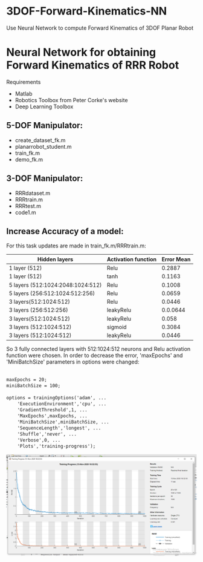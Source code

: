 # 3DOF-Forward-Kinematics-NN
Use Neural Network to compute Forward Kinematics of 3DOF Planar Robot

# Neural Network for obtaining Forward Kinematics of RRR Robot

Requirements
* Matlab
* Robotics Toolbox from Peter Corke's website
* Deep Learning Toolbox

## 5-DOF Manipulator:
* create_dataset_fk.m
* planarrobot_student.m
* train_fk.m
* demo_fk.m

##  3-DOF Manipulator:

* RRRdataset.m
* RRRtrain.m
* RRRtest.m
* code1.m



## Increase Accuracy of a model:

For this task updates are made in train_fk.m/RRRtrain.m:

| Hidden layers| Activation function | Error Mean |
| -------------| -------------       |------------|
| 1 layer (512) | Relu  | 0.2887 |
| 1 layer (512) | tanh | 0.1163 |
| 5 layers (512:1024:2048:1024:512)| Relu| 0.1008|
| 5 layers (256:512:1024:512:256)| Relu| 0.0659|
| 3 layers(512:1024:512)| Relu| 0.0446|
| 3 layers (256:512:256)| leakyRelu| 0.0.0644|
| 3 layers(512:1024:512)| leakyRelu |0.058|
| 3 layers (512:1024:512)| sigmoid| 0.3084|
| 3 layers (512:1024:512)| leakyRelu | 0.0446|

So 3 fully connected layers with 512:1024:512  neurons and Relu activation function were chosen.
In order to decrease the error, 'maxEpochs' and 'MiniBatchSize' parameters in options were changed:

```

maxEpochs = 20;
miniBatchSize = 100;

options = trainingOptions('adam', ...
    'ExecutionEnvironment','cpu', ...
    'GradientThreshold',1, ...
    'MaxEpochs',maxEpochs, ...
    'MiniBatchSize',miniBatchSize, ...
    'SequenceLength','longest', ...
    'Shuffle','never', ...
    'Verbose',0, ...
    'Plots','training-progress');
```

![Image 1](\fl32.PNG)
